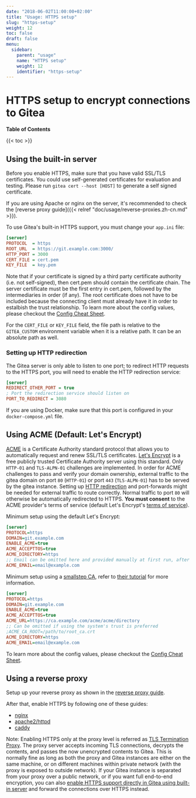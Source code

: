 ```yaml
---
date: "2018-06-02T11:00:00+02:00"
title: "Usage: HTTPS setup"
slug: "https-setup"
weight: 12
toc: false
draft: false
menu:
  sidebar:
    parent: "usage"
    name: "HTTPS setup"
    weight: 12
    identifier: "https-setup"
---
```


# HTTPS setup to encrypt connections to Gitea

**Table of Contents**

{{< toc >}}

## Using the built-in server

Before you enable HTTPS, make sure that you have valid SSL/TLS certificates.
You could use self-generated certificates for evaluation and testing. Please run `gitea cert --host [HOST]` to generate a self signed certificate.

If you are using Apache or nginx on the server, it's recommended to check the [reverse proxy guide]({{< relref "doc/usage/reverse-proxies.zh-cn.md" >}}).

To use Gitea's built-in HTTPS support, you must change your `app.ini` file:

```ini
[server]
PROTOCOL  = https
ROOT_URL  = https://git.example.com:3000/
HTTP_PORT = 3000
CERT_FILE = cert.pem
KEY_FILE  = key.pem
```

Note that if your certificate is signed by a third party certificate authority (i.e. not self-signed), then cert.pem should contain the certificate chain. The server certificate must be the first entry in cert.pem, followed by the intermediaries in order (if any). The root certificate does not have to be included because the connecting client must already have it in order to estalbish the trust relationship.
To learn more about the config values, please checkout the [Config Cheat Sheet](../config-cheat-sheet#server-server).

For the `CERT_FILE` or `KEY_FILE` field, the file path is relative to the `GITEA_CUSTOM` environment variable when it is a relative path. It can be an absolute path as well.

### Setting up HTTP redirection

The Gitea server is only able to listen to one port; to redirect HTTP requests to the HTTPS port, you will need to enable the HTTP redirection service:

```ini
[server]
REDIRECT_OTHER_PORT = true
; Port the redirection service should listen on
PORT_TO_REDIRECT = 3080
```

If you are using Docker, make sure that this port is configured in your `docker-compose.yml` file.

## Using ACME (Default: Let's Encrypt)

[ACME](https://tools.ietf.org/html/rfc8555) is a Certificate Authority standard protocol that allows you to automatically request and renew SSL/TLS certificates. [Let's Encrypt](https://letsencrypt.org/) is a free publicly trusted Certificate Authority server using this standard. Only `HTTP-01` and `TLS-ALPN-01` challenges are implemented. In order for ACME challenges to pass and verify your domain ownership, external traffic to the gitea domain on port `80` (`HTTP-01`) or port `443` (`TLS-ALPN-01`) has to be served by the gitea instance. Setting up [HTTP redirection](#setting-up-http-redirection) and port-forwards might be needed for external traffic to route correctly. Normal traffic to port `80` will otherwise be automatically redirected to HTTPS. **You must consent** to the ACME provider's terms of service (default Let's Encrypt's [terms of service](https://letsencrypt.org/documents/LE-SA-v1.2-November-15-2017.pdf)).

Minimum setup using the default Let's Encrypt:

```ini
[server]
PROTOCOL=https
DOMAIN=git.example.com
ENABLE_ACME=true
ACME_ACCEPTTOS=true
ACME_DIRECTORY=https
;; Email can be omitted here and provided manually at first run, after which it is cached
ACME_EMAIL=email@example.com
```

Minimum setup using a [smallstep CA](https://github.com/smallstep/certificates), refer to [their tutorial](https://smallstep.com/docs/tutorials/acme-challenge) for more information.

```ini
[server]
PROTOCOL=https
DOMAIN=git.example.com
ENABLE_ACME=true
ACME_ACCEPTTOS=true
ACME_URL=https://ca.example.com/acme/acme/directory
;; Can be omitted if using the system's trust is preferred
;ACME_CA_ROOT=/path/to/root_ca.crt
ACME_DIRECTORY=https
ACME_EMAIL=email@example.com
```

To learn more about the config values, please checkout the [Config Cheat Sheet](../config-cheat-sheet#server-server).

## Using a reverse proxy

Setup up your reverse proxy as shown in the [reverse proxy guide](../reverse-proxies).

After that, enable HTTPS by following one of these guides:

- [nginx](https://nginx.org/en/docs/http/configuring_https_servers.html)
- [apache2/httpd](https://httpd.apache.org/docs/2.4/ssl/ssl_howto.html)
- [caddy](https://caddyserver.com/docs/tls)

Note: Enabling HTTPS only at the proxy level is referred as [TLS Termination Proxy](https://en.wikipedia.org/wiki/TLS_termination_proxy). The proxy server accepts incoming TLS connections, decrypts the contents, and passes the now unencrypted contents to Gitea. This is normally fine as long as both the proxy and Gitea instances are either on the same machine, or on different machines within private network (with the proxy is exposed to outside network). If your Gitea instance is separated from your proxy over a public network, or if you want full end-to-end encryption, you can also [enable HTTPS support directly in Gitea using built-in server](#using-the-built-in-server) and forward the connections over HTTPS instead.
